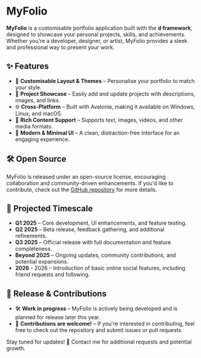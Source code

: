 # **MyFolio**  

**MyFolio** is a customisable portfolio application built with the **d framework**, designed to showcase your personal projects, skills, and achievements. Whether you're a developer, designer, or artist, MyFolio provides a sleek and professional way to present your work.  

## ✨ Features  
- 🎨 **Customisable Layout & Themes** – Personalise your portfolio to match your style.  
- 📂 **Project Showcase** – Easily add and update projects with descriptions, images, and links.  
- 🌐 **Cross-Platform** – Built with Avalonia, making it available on Windows, Linux, and macOS.  
- 📝 **Rich Content Support** – Supports text, images, videos, and other media formats.  
- 🚀 **Modern & Minimal UI** – A clean, distraction-free interface for an engaging experience.  

## 🛠️ Open Source  
MyFolio is released under an open-source license, encouraging collaboration and community-driven enhancements. If you'd like to contribute, check out the [GitHub repository](#) for more details.  

## 📅 Projected Timescale  
- **Q1 2025** – Core development, UI enhancements, and feature testing.  
- **Q2 2025** – Beta release, feedback gathering, and additional refinements.  
- **Q3 2025** – Official release with full documentation and feature completeness.  
- **Beyond 2025** – Ongoing updates, community contributions, and potential expansions.
- **2026** - 2026 – Introduction of basic online social features, including friend requests and following.

## 📅 Release & Contributions  
- 🛠 **Work in progress** – MyFolio is actively being developed and is planned for release later this year.  
- 🤝 **Contributions are welcome!** – If you're interested in contributing, feel free to check out the repository and submit issues or pull requests.  

Stay tuned for updates! 🚀
Contact me for additional requests and potential growth. 
